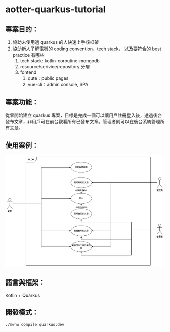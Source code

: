 # aotter-quarkus-tutorial

## 專案目的：


1. 協助未使用過 quarkus 的人快速上手該框架
2. 協助新人了解電獺的 coding convention，tech stack， 以及要符合的 best practice 有哪些
    1. tech stack: kotlin-coroutine-mongodb
    2. resource/serivice/repository 分層
    3. fontend
        1. qute：public pages
        2. vue-cli：admin console, SPA

## 專案功能：

從零開始建立 quarkus 專案，目標是完成一個可以讓用戶註冊登入後，透過後台發布文章，非用戶可在前台觀看所有已發布文章。管理者則可以在後台系統管理所有文章。

## 使用案例：

![使用案例圖](./image/usecase.png)


## 語言與框架：

Kotlin + Quarkus

## 開發模式：

```shell script
./mwnw compile quarkus:dev
```
